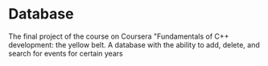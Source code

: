 # Database
The final project of the course on Coursera "Fundamentals of C++ development: the yellow belt. A database with the ability to add, delete, and search for events for certain years
